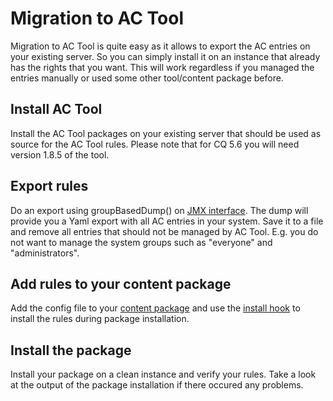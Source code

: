 # Migration to AC Tool

Migration to AC Tool is quite easy as it allows to export the AC entries on your existing server. So you can simply install it on an instance that already has the rights that you want. This will work regardless if you managed the entries manually or used some other tool/content package before.

## Install AC Tool

Install the AC Tool packages on your existing server that should be used as source for the AC Tool rules.
Please note that for CQ 5.6 you will need version 1.8.5 of the tool.

## Export rules

Do an export using groupBasedDump() on [JMX interface](Jmx.md). The dump will provide you a Yaml export with all AC entries in your system. Save it to a file and remove all entries that should not be managed by AC Tool. E.g. you do not want to manage the system groups such as "everyone" and "administrators". 

## Add rules to your content package

Add the config file to your [content package](Configuration.md) and use the [install hook](ApplyConfig.md) to install the rules during package installation.

## Install the package

Install your package on a clean instance and verify your rules. Take a look at the output of the package installation if there occured any problems.
